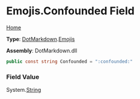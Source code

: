 # Emojis\.Confounded Field

[Home](../../../README.md)

**Type**: [DotMarkdown](../../README.md)\.[Emojis](../README.md)

**Assembly**: DotMarkdown\.dll

```csharp
public const string Confounded = ":confounded:"
```

### Field Value

System\.[String](https://docs.microsoft.com/en-us/dotnet/api/system.string)